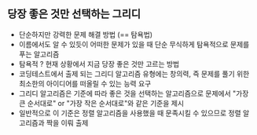 ## 당장 좋은 것만 선택하는 그리디

* 단순하지만 강력한 문제 해결 방법 (== 탐욕법)
* 이름에서도 알 수 있듯이 어떠한 문제가 있을 때 단순 무식하게 탐욕적으로 문제를 푸는 알고리즘
* 탐욕적 ? 현재 상황에서 지금 당장 좋은 것만 고르는 방법
* 코딩테스트에서 출제 되는 그리디 알고리즘 유형에는 창의력, 즉 문제를 풀기 위한 최소한의 아이디어를 떠올릴 수 있는 능력 요구
* 그리디 알고리즘은 기준에 따라 좋은 것을 선택하는 알고리즘으로 문제에서 "가장 큰 순서대로" or "가장 작은 순서대로"와 같은 기준을 제시
* 일반적으로 이 기준은 정렬 알고리즘을 사용했을 때 문족시킬 수 있으므로 정렬 알고리즘과 짝을 이뤄 출제